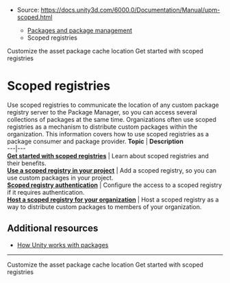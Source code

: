 * Source: https://docs.unity3d.com/6000.0/Documentation/Manual/upm-scoped.html

  * [Packages and package management](https://docs.unity3d.com/6000.0/Documentation/Manual/PackagesList.html)
  * Scoped registries


[](https://docs.unity3d.com/6000.0/Documentation/Manual/upm-config-cache-as.html)
Customize the asset package cache location
[](https://docs.unity3d.com/6000.0/Documentation/Manual/upm-scoped-start.html)
Get started with scoped registries
# Scoped registries
Use scoped registries to communicate the location of any custom package registry server to the Package Manager, so you can access several collections of packages at the same time. 
Organizations often use scoped registries as a mechanism to distribute custom packages within the organization. 
This information covers how to use scoped registries as a package consumer and package provider.
**Topic** | **Description**  
---|---  
**[Get started with scoped registries](https://docs.unity3d.com/6000.0/Documentation/Manual/upm-scoped-start.html)** | Learn about scoped registries and their benefits.  
**[Use a scoped registry in your project](https://docs.unity3d.com/6000.0/Documentation/Manual/upm-scoped-use.html)** | Add a scoped registry, so you can use custom packages in your project.  
**[Scoped registry authentication](https://docs.unity3d.com/6000.0/Documentation/Manual/upm-config-scoped.html)** | Configure the access to a scoped registry if it requires authentication.  
**[Host a scoped registry for your organization](https://docs.unity3d.com/6000.0/Documentation/Manual/upm-scoped-host.html)** | Host a scoped registry as a way to distribute custom packages to members of your organization.  
## Additional resources
  * [How Unity works with packages](https://docs.unity3d.com/6000.0/Documentation/Manual/upm-overview.html)


* * *
[](https://docs.unity3d.com/6000.0/Documentation/Manual/upm-config-cache-as.html)
Customize the asset package cache location
[](https://docs.unity3d.com/6000.0/Documentation/Manual/upm-scoped-start.html)
Get started with scoped registries
